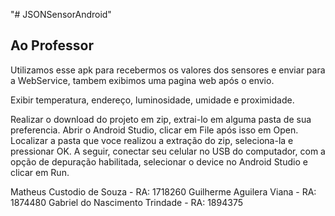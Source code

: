 "# JSONSensorAndroid" 

## Ao Professor

Utilizamos esse apk para recebermos os valores dos sensores e enviar para a WebService, tambem exibimos uma pagina web após o envio.

Exibir temperatura, endereço, luminosidade, umidade e proximidade. 

Realizar o download do projeto em zip, extrai-lo em alguma pasta de sua preferencia. 
Abrir o Android Studio, clicar em File após isso em Open.
Localizar a pasta que voce realizou a extração do zip, seleciona-la e pressionar OK.
A seguir, conectar seu celular no USB do computador, com a opção de depuração habilitada, selecionar o device no Android Studio e clicar em Run.

 Matheus Custodio de Souza - RA: 1718260
 Guilherme Aguilera Viana - RA: 1874480
 Gabriel do Nascimento Trindade - RA: 1894375
